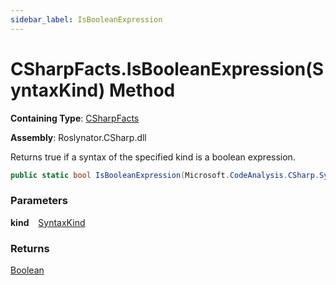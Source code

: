 ```yaml
---
sidebar_label: IsBooleanExpression
---
```


# CSharpFacts\.IsBooleanExpression\(SyntaxKind\) Method

**Containing Type**: [CSharpFacts](../index.md)

**Assembly**: Roslynator\.CSharp\.dll

  
Returns true if a syntax of the specified kind is a boolean expression\.

```csharp
public static bool IsBooleanExpression(Microsoft.CodeAnalysis.CSharp.SyntaxKind kind)
```

### Parameters

**kind** &ensp; [SyntaxKind](https://docs.microsoft.com/en-us/dotnet/api/microsoft.codeanalysis.csharp.syntaxkind)

### Returns

[Boolean](https://docs.microsoft.com/en-us/dotnet/api/system.boolean)

